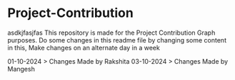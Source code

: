 # Project-Contribution
asdkjfasjfas
This repository is made for the Project Contribution Graph purposes.
Do some changes in this readme file by changing some content in this, 
Make changes on an alternate day in a week

01-10-2024 > Changes Made by Rakshita
03-10-2024 > Changes Made by Mangesh
